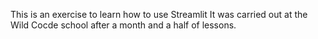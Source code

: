This is an exercise to learn how to use Streamlit It was carried out at the Wild Cocde school after a month and a half of lessons.
